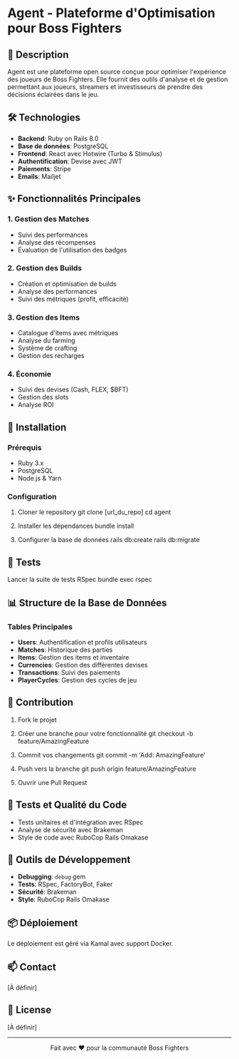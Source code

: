 # Agent - Plateforme d'Optimisation pour Boss Fighters

## 📝 Description
Agent est une plateforme open source conçue pour optimiser l'expérience des joueurs de Boss Fighters. Elle fournit des outils d'analyse et de gestion permettant aux joueurs, streamers et investisseurs de prendre des décisions éclairées dans le jeu.

## 🛠️ Technologies
- **Backend**: Ruby on Rails 8.0
- **Base de données**: PostgreSQL
- **Frontend**: React avec Hotwire (Turbo & Stimulus)
- **Authentification**: Devise avec JWT
- **Paiements**: Stripe
- **Emails**: Mailjet

## ✨ Fonctionnalités Principales

### 1. Gestion des Matches
- Suivi des performances
- Analyse des récompenses
- Évaluation de l'utilisation des badges

### 2. Gestion des Builds
- Création et optimisation de builds
- Analyse des performances
- Suivi des métriques (profit, efficacité)

### 3. Gestion des Items
- Catalogue d'items avec métriques
- Analyse du farming
- Système de crafting
- Gestion des recharges

### 4. Économie
- Suivi des devises (Cash, FLEX, $BFT)
- Gestion des slots
- Analyse ROI

## 🚀 Installation

### Prérequis
- Ruby 3.x
- PostgreSQL
- Node.js & Yarn

### Configuration

1. Cloner le repository
git clone [url_du_repo]
cd agent

2. Installer les dépendances
bundle install

3. Configurer la base de données
rails db:create
rails db:migrate

## 🧪 Tests

Lancer la suite de tests RSpec
bundle exec rspec


## 📊 Structure de la Base de Données

### Tables Principales
- **Users**: Authentification et profils utilisateurs
- **Matches**: Historique des parties
- **Items**: Gestion des items et inventaire
- **Currencies**: Gestion des différentes devises
- **Transactions**: Suivi des paiements
- **PlayerCycles**: Gestion des cycles de jeu

## 🤝 Contribution

1. Fork le projet

2. Créer une branche pour votre fonctionnalité
git checkout -b feature/AmazingFeature

3. Commit vos changements
git commit -m 'Add: AmazingFeature'

4. Push vers la branche
git push origin feature/AmazingFeature

5. Ouvrir une Pull Request

## 📝 Tests et Qualité du Code

- Tests unitaires et d'intégration avec RSpec
- Analyse de sécurité avec Brakeman
- Style de code avec RuboCop Rails Omakase

## 🔧 Outils de Développement

- **Debugging**: `debug` gem
- **Tests**: RSpec, FactoryBot, Faker
- **Sécurité**: Brakeman
- **Style**: RuboCop Rails Omakase

## 📦 Déploiement

Le déploiement est géré via Kamal avec support Docker.

## 📫 Contact

[À définir]

## 📄 License

[À définir]

---

<p align="center">
  Fait avec ❤️ pour la communauté Boss Fighters
</p>
